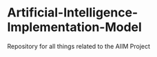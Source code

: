 # Artificial-Intelligence-Implementation-Model
Repository for all things related to the AIIM Project
